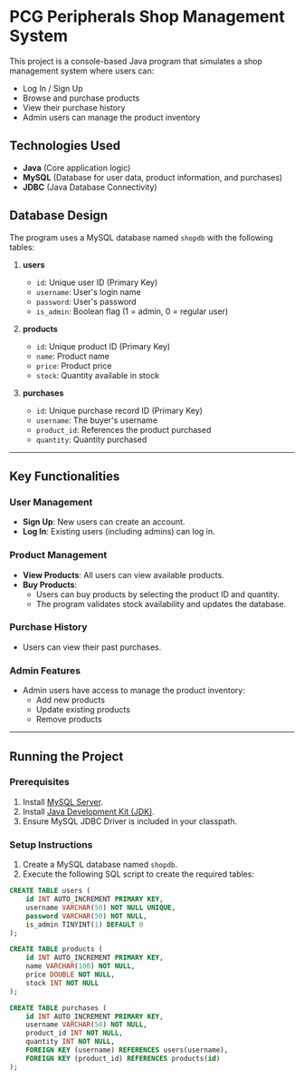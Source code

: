 # PCG Peripherals Shop Management System

This project is a console-based Java program that simulates a shop management system where users can:
- Log In / Sign Up
- Browse and purchase products
- View their purchase history
- Admin users can manage the product inventory

## **Technologies Used**
- **Java** (Core application logic)
- **MySQL** (Database for user data, product information, and purchases)
- **JDBC** (Java Database Connectivity)

## **Database Design**
The program uses a MySQL database named `shopdb` with the following tables:

1. **users**
   - `id`: Unique user ID (Primary Key)
   - `username`: User's login name
   - `password`: User's password
   - `is_admin`: Boolean flag (1 = admin, 0 = regular user)

2. **products**
   - `id`: Unique product ID (Primary Key)
   - `name`: Product name
   - `price`: Product price
   - `stock`: Quantity available in stock

3. **purchases**
   - `id`: Unique purchase record ID (Primary Key)
   - `username`: The buyer's username
   - `product_id`: References the product purchased
   - `quantity`: Quantity purchased

---

## **Key Functionalities**

### **User Management**
- **Sign Up**: New users can create an account.
- **Log In**: Existing users (including admins) can log in.

### **Product Management**
- **View Products**: All users can view available products.
- **Buy Products**:
  - Users can buy products by selecting the product ID and quantity.
  - The program validates stock availability and updates the database.

### **Purchase History**
- Users can view their past purchases.

### **Admin Features**
- Admin users have access to manage the product inventory:
  - Add new products
  - Update existing products
  - Remove products

---

## **Running the Project**

### **Prerequisites**
1. Install [MySQL Server](https://dev.mysql.com/downloads/mysql/).
2. Install [Java Development Kit (JDK)](https://www.oracle.com/java/technologies/javase-jdk11-downloads.html).
3. Ensure MySQL JDBC Driver is included in your classpath.

### **Setup Instructions**
1. Create a MySQL database named `shopdb`.
2. Execute the following SQL script to create the required tables:

```sql
CREATE TABLE users (
    id INT AUTO_INCREMENT PRIMARY KEY,
    username VARCHAR(50) NOT NULL UNIQUE,
    password VARCHAR(50) NOT NULL,
    is_admin TINYINT(1) DEFAULT 0
);

CREATE TABLE products (
    id INT AUTO_INCREMENT PRIMARY KEY,
    name VARCHAR(100) NOT NULL,
    price DOUBLE NOT NULL,
    stock INT NOT NULL
);

CREATE TABLE purchases (
    id INT AUTO_INCREMENT PRIMARY KEY,
    username VARCHAR(50) NOT NULL,
    product_id INT NOT NULL,
    quantity INT NOT NULL,
    FOREIGN KEY (username) REFERENCES users(username),
    FOREIGN KEY (product_id) REFERENCES products(id)
);
